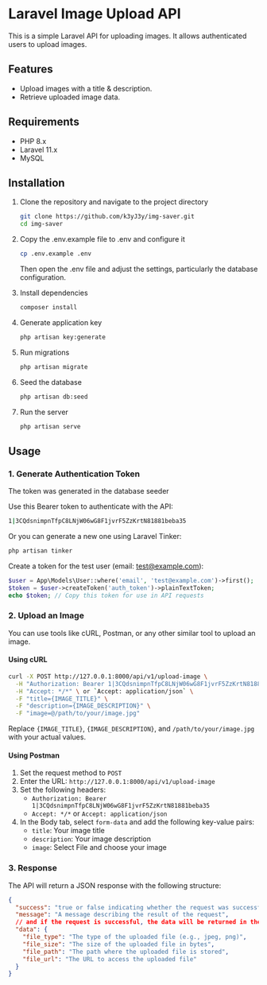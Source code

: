 # Laravel Image Upload API

This is a simple Laravel API for uploading images. It allows authenticated users to upload images.

## Features

- Upload images with a title & description.
- Retrieve uploaded image data.

## Requirements

- PHP 8.x
- Laravel 11.x
- MySQL

## Installation

1. Clone the repository and navigate to the project directory
    ```bash
    git clone https://github.com/k3yJ3y/img-saver.git
    cd img-saver
    ```
2. Copy the .env.example file to .env and configure it
    ```bash
    cp .env.example .env
    ```
   Then open the .env file and adjust the settings, particularly the database configuration.

3. Install dependencies
    ```bash
    composer install
    ```
4. Generate application key
    ```bash
    php artisan key:generate
    ```
5. Run migrations
    ```bash
    php artisan migrate
    ```
6. Seed the database
    ```bash
    php artisan db:seed
    ```
7. Run the server
    ```bash
    php artisan serve
    ```

## Usage

### 1. Generate Authentication Token

The token was generated in the database seeder

Use this Bearer token to authenticate with the API:
```bash
1|3CQdsnimpnTfpC8LNjW06wG8F1jvrF5ZzKrtN81881beba35
```

Or you can generate a new one using Laravel Tinker:

```bash
php artisan tinker
```

Create a token for the test user (email: test@example.com):
```php
$user = App\Models\User::where('email', 'test@example.com')->first();
$token = $user->createToken('auth_token')->plainTextToken;
echo $token; // Copy this token for use in API requests
```

### 2. Upload an Image

You can use tools like cURL, Postman, or any other similar tool to upload an image.

#### Using cURL

```bash
curl -X POST http://127.0.0.1:8000/api/v1/upload-image \
  -H "Authorization: Bearer 1|3CQdsnimpnTfpC8LNjW06wG8F1jvrF5ZzKrtN81881beba35" \
  -H "Accept: */*" \ or `Accept: application/json` \
  -F "title={IMAGE_TITLE}" \
  -F "description={IMAGE_DESCRIPTION}" \
  -F "image=@/path/to/your/image.jpg"
```

Replace `{IMAGE_TITLE}`, `{IMAGE_DESCRIPTION}`, and `/path/to/your/image.jpg` with your actual values.

#### Using Postman

1. Set the request method to `POST`
2. Enter the URL: `http://127.0.0.1:8000/api/v1/upload-image`
3. Set the following headers:
   - `Authorization: Bearer 1|3CQdsnimpnTfpC8LNjW06wG8F1jvrF5ZzKrtN81881beba35`
   - `Accept: */*` or `Accept: application/json`
4. In the Body tab, select `form-data` and add the following key-value pairs:
   - `title`: Your image title
   - `description`: Your image description
   - `image`: Select File and choose your image


### 3. Response

The API will return a JSON response with the following structure:

```json
{
  "success": "true or false indicating whether the request was successful",
  "message": "A message describing the result of the request",
  // and if the request is successful, the data will be returned in the following structure
  "data": { 
    "file_type": "The type of the uploaded file (e.g., jpeg, png)",
    "file_size": "The size of the uploaded file in bytes",
    "file_path": "The path where the uploaded file is stored",
    "file_url": "The URL to access the uploaded file"
  } 
}
```
